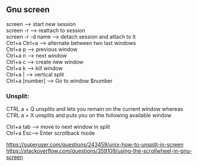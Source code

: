 ## Gnu screen

screen --> start new session</br>
screen -r --> reattach to session</br>
screen -r -d name --> detach session and attach to it</br>
Ctrl+a Ctrl+a --> alternate between two last windows</br>
Ctrl+a p --> previous window</br>
Ctrl+a n --> next window</br>
Ctrl+a c --> create new window</br>
Ctrl+a k --> kill window</br>
Ctrl+a |  --> vertical split</br>
Ctrl+a [number] --> Go to window $number</br>

### Unsplit:
CTRL a + Q unsplits and lets you remain on the current window
whereas</br>
CTRL a + X unsplits and puts you on the following available window

Ctrl+a tab --> move to next window in split</br>
Ctrl+a Esc--> Enter scrollback mode




https://superuser.com/questions/243459/unix-how-to-unsplit-in-screen
https://stackoverflow.com/questions/359109/using-the-scrollwheel-in-gnu-screen